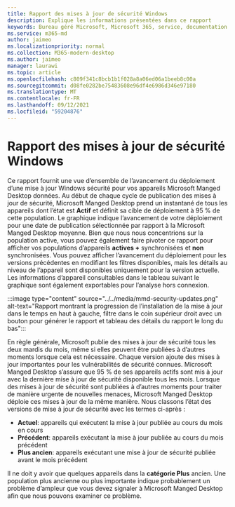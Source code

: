 ```yaml
---
title: Rapport des mises à jour de sécurité Windows
description: Explique les informations présentées dans ce rapport
keywords: Bureau géré Microsoft, Microsoft 365, service, documentation
ms.service: m365-md
author: jaimeo
ms.localizationpriority: normal
ms.collection: M365-modern-desktop
ms.author: jaimeo
manager: laurawi
ms.topic: article
ms.openlocfilehash: c809f341c8bcb1b1f028a8a06ed06a1beeb8c00a
ms.sourcegitcommit: d08fe0282be75483608e96df4e6986d346e97180
ms.translationtype: MT
ms.contentlocale: fr-FR
ms.lasthandoff: 09/12/2021
ms.locfileid: "59204876"
---
```

# <a name="windows-security-updates-report"></a>Rapport des mises à jour de sécurité Windows

Ce rapport fournit une vue d’ensemble de l’avancement du déploiement d’une mise à jour Windows sécurité pour vos appareils Microsoft Manged Desktop données. Au début de chaque cycle de publication des mises à jour de sécurité, Microsoft Manged Desktop prend un instantané de tous les appareils dont l’état est **Actif** et définit sa cible de déploiement à 95 % de cette population. Le graphique indique l’avancement de votre déploiement pour une date de publication sélectionnée par rapport à la Microsoft Manged Desktop moyenne. Bien que nous nous concentrions sur la population active, vous pouvez également faire pivoter ce rapport pour afficher vos populations d’appareils **actives +** synchronisées et **non** synchronisées. Vous pouvez afficher l’avancement du déploiement pour les versions précédentes en modifiant les filtres disponibles, mais les détails au niveau de l’appareil sont disponibles uniquement pour la version actuelle. Les informations d’appareil consultables dans le tableau suivant le graphique sont également exportables pour l’analyse hors connexion.

:::image type="content" source="../../media/mmd-security-updates.png" alt-text="Rapport montrant la progression de l’installation de la mise à jour dans le temps en haut à gauche, filtre dans le coin supérieur droit avec un bouton pour générer le rapport et tableau des détails du rapport le long du bas":::

En règle générale, Microsoft publie des mises à jour de sécurité tous les deux mardis du mois, même si elles peuvent être publiées à d’autres moments lorsque cela est nécessaire. Chaque version ajoute des mises à jour importantes pour les vulnérabilités de sécurité connues. Microsoft Manged Desktop s’assure que 95 % de ses appareils actifs sont mis à jour avec la dernière mise à jour de sécurité disponible tous les mois. Lorsque des mises à jour de sécurité sont publiées à d’autres moments pour traiter de manière urgente de nouvelles menaces, Microsoft Manged Desktop déploie ces mises à jour de la même manière. Nous classons l’état des versions de mise à jour de sécurité avec les termes ci-après : 

- **Actuel**: appareils qui exécutent la mise à jour publiée au cours du mois en cours 
- **Précédent**: appareils exécutant la mise à jour publiée au cours du mois précédent 
- **Plus ancien**: appareils exécutant une mise à jour de sécurité publiée avant le mois précédent 

Il ne doit y avoir que quelques appareils dans la **catégorie Plus** ancien. Une population  plus ancienne ou plus importante indique probablement un problème d’ampleur que vous devez signaler à Microsoft Manged Desktop afin que nous pouvons examiner ce problème. 